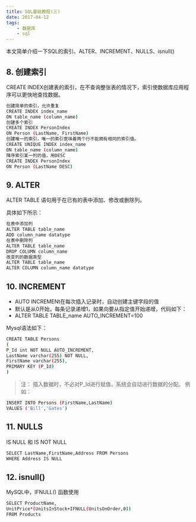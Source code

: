 ```yaml
---
title: SQL基础教程(三)
date: 2017-04-12
tags:
    - 数据库
    - sql
---
```

本文简单介绍一下SQL的索引、ALTER、INCREMENT、NULLS、isnull()

<!-- more -->

## 8. 创建索引
CREATE INDEX创建表的索引，在不查询整张表的情况下，索引使数据库应用程序可以更快地查找数据。

```bash
创建简单的索引，允许重复
CREATE INDEX index_name
ON table_name (column_name)
创建多个索引
CREATE INDEX PersonIndex
ON Person (LastName, FirstName)
创建唯一的索引，唯一的索引意味着两个行不能拥有相同的索引值。
CREATE UNIQUE INDEX index_name
ON table_name (column_name)
降序索引某一列的值，用DESC
CREATE INDEX PersonIndex
ON Person (LastName DESC)
```
## 9. ALTER
ALTER TABLE 语句用于在已有的表中添加、修改或删除列。

具体如下所示：

```bash
在表中添加列
ALTER TABLE table_name
ADD column_name datatype
在表中删除列
ALTER TABLE table_name 
DROP COLUMN column_name
改变列的数据类型
ALTER TABLE table_name
ALTER COLUMN column_name datatype
```

## 10. INCREMENT
- AUTO INCREMENt在每次插入记录时，自动创建主键字段的值
- 默认是从0开始，每条记录递增1，如果向要从指定值开始递增，代码如下：
- ALTER TABLE TABLE_name AUTO_INCREMENT=100

Mysql语法如下：

```bash
CREATE TABLE Persons
(
P_Id int NOT NULL AUTO_INCREMENT,
LastName varchar(255) NOT NULL,
FirstName varchar(255),
PRIMARY KEY (P_Id)
)
```
> 注：
插入数据时，不必对P_Id进行赋值，系统会自动进行数据的分配。
例如：

```bash
INSERT INTO Persons (FirstName,LastName)
VALUES ('Bill','Gates')
```

## 11. NULLS
IS NULL 和 IS NOT NULL

```bash
SELECT LastName,FirstName,Address FROM Persons
WHERE Address IS NULL
```

## 12. isnull()
MySQL中，IFNULL() 函数使用

```bash
SELECT ProductName,
UnitPrice*(UnitsInStock+IFNULL(UnitsOnOrder,0))
FROM Products
```